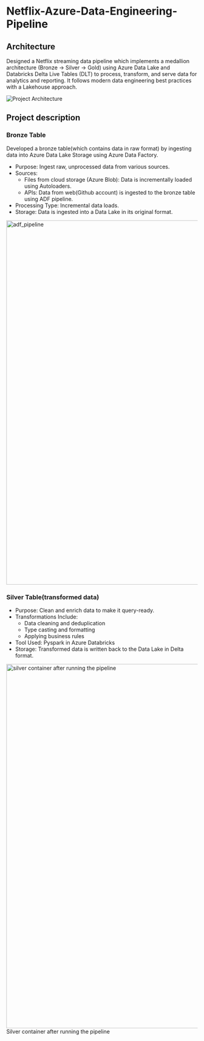 # Netflix-Azure-Data-Engineering-Pipeline

## Architecture
Designed a Netflix streaming data pipeline which implements a medallion architecture (Bronze → Silver → Gold) using Azure Data Lake and Databricks Delta Live Tables (DLT) to process, transform, and serve data for analytics and reporting. It follows modern data engineering best practices with a Lakehouse approach.

![Project Architecture](https://github.com/user-attachments/assets/0a3a64cf-8b28-4486-9ed9-d259ff8ee57f)


## Project description
### Bronze Table
Developed a bronze table(which contains data in raw format) by ingesting data into Azure Data Lake Storage using Azure Data Factory.<br>
* Purpose: Ingest raw, unprocessed data from various sources.<br>
* Sources:<br>
  * Files from cloud storage (Azure Blob): Data is incrementally loaded using Autoloaders.<br>
  * APIs: Data from web(Github account) is ingested to the bronze table using ADF pipeline.<br>
* Processing Type: Incremental data loads.<br>
* Storage: Data is ingested into a Data Lake in its original format.<br>


<img width="959" alt="adf_pipeline" src="https://github.com/user-attachments/assets/b598a329-b885-42b0-b537-96f649aa3541" />
<br>

### Silver Table(transformed data)
* Purpose: Clean and enrich data to make it query-ready.
* Transformations Include:
  * Data cleaning and deduplication
  * Type casting and formatting
  * Applying business rules
* Tool Used: Pyspark in Azure Databricks
* Storage: Transformed data is written back to the Data Lake in Delta format.<br>

<img width="959" alt="silver container after running the pipeline" src="https://github.com/user-attachments/assets/633266dc-0c9b-43a5-9175-d48bd604d3b4" /><br>
  Silver container after running the pipeline



